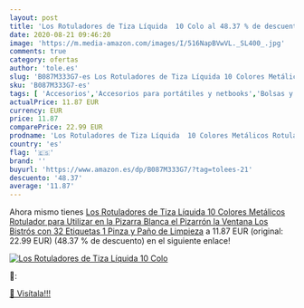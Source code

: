 ```yaml
---
layout: post
title: 'Los Rotuladores de Tiza Líquida  10 Colo al 48.37 % de descuento'
date: 2020-08-21 09:46:20
image: 'https://m.media-amazon.com/images/I/516NapBVwVL._SL400_.jpg'
comments: true
category: ofertas
author: 'tole.es'
slug: 'B087M333G7-es Los Rotuladores de Tiza Líquida 10 Colores Metálicos...'
sku: 'B087M333G7-es'
tags: [ 'Accesorios','Accesorios para portátiles y netbooks','Bolsas y fundas para portátiles y netbooks','Informática','Juegos y Accesorios para PC','Mochilas para portátiles y netbooks','Videojuegos','rotulador','rotuladores', ]
actualPrice: 11.87 EUR
currency: EUR
price: 11.87
comparePrice: 22.99 EUR
prodname: 'Los Rotuladores de Tiza Líquida  10 Colores Metálicos Rotulador para Utilizar en la Pizarra Blanca  el Pizarrón  la Ventana  Los Bistrós  con 32 Etiquetas  1 Pinza y Paño de Limpieza'
country: 'es'
flag: '🇪🇸'
brand: ''
buyurl: 'https://www.amazon.es/dp/B087M333G7/?tag=tolees-21'
descuento: '48.37'
average: '11.87'
---
```


Ahora mismo tienes [Los Rotuladores de Tiza Líquida  10 Colores Metálicos Rotulador para Utilizar en la Pizarra Blanca  el Pizarrón  la Ventana  Los Bistrós  con 32 Etiquetas  1 Pinza y Paño de Limpieza](https://www.amazon.es/dp/B087M333G7/?tag=tolees-21) a 11.87 EUR (original: 22.99 EUR) (48.37 %  de descuento) en el siguiente enlace!

[![Los Rotuladores de Tiza Líquida  10 Colo](https://m.media-amazon.com/images/I/516NapBVwVL._SL400_.jpg)](https://www.amazon.es/dp/B087M333G7/?tag=tolees-21)

🔎:


[🛒 Visítala!!!](https://www.amazon.es/dp/B087M333G7/?tag=tolees-21)
